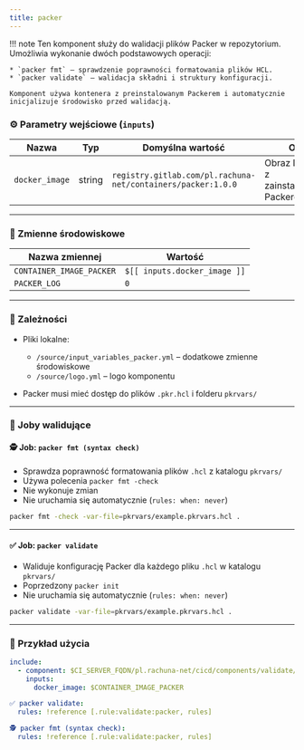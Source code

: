 ```yaml
---
title: packer
---
```

!!! note
    Ten komponent służy do walidacji plików Packer w repozytorium. Umożliwia wykonanie dwóch podstawowych operacji:

    * `packer fmt` – sprawdzenie poprawności formatowania plików HCL.
    * `packer validate` – walidacja składni i struktury konfiguracji.

    Komponent używa kontenera z preinstalowanym Packerem i automatycznie inicjalizuje środowisko przed walidacją.

### ⚙️ Parametry wejściowe (`inputs`)

| Nazwa          | Typ    | Domyślna wartość                                             | Opis                                    |
| -------------- | ------ | ------------------------------------------------------------ | --------------------------------------- |
| `docker_image` | string | `registry.gitlab.com/pl.rachuna-net/containers/packer:1.0.0` | Obraz Dockera z zainstalowanym Packerem |

---
### 🧬 Zmienne środowiskowe

| Nazwa zmiennej           | Wartość                      |
| ------------------------ | ---------------------------- |
| `CONTAINER_IMAGE_PACKER` | `$[[ inputs.docker_image ]]` |
| `PACKER_LOG`             | `0`                          |

---
### 🧱 Zależności

* Pliki lokalne:

  * `/source/input_variables_packer.yml` – dodatkowe zmienne środowiskowe
  * `/source/logo.yml` – logo komponentu

* Packer musi mieć dostęp do plików `.pkr.hcl` i folderu `pkrvars/`

---
### 🧪 Joby walidujące

#### 🕵 Job: `packer fmt (syntax check)`

* Sprawdza poprawność formatowania plików `.hcl` z katalogu `pkrvars/`
* Używa polecenia `packer fmt -check`
* Nie wykonuje zmian
* Nie uruchamia się automatycznie (`rules: when: never`)

```bash
packer fmt -check -var-file=pkrvars/example.pkrvars.hcl .
```

---
#### ✅ Job: `packer validate`

* Waliduje konfigurację Packer dla każdego pliku `.hcl` w katalogu `pkrvars/`
* Poprzedzony `packer init`
* Nie uruchamia się automatycznie (`rules: when: never`)

```bash
packer validate -var-file=pkrvars/example.pkrvars.hcl .
```

---
### 🧪 Przykład użycia

```yaml
include:
  - component: $CI_SERVER_FQDN/pl.rachuna-net/cicd/components/validate/packer@$COMPONENT_VERSION_VALIDATE
    inputs:
      docker_image: $CONTAINER_IMAGE_PACKER

✅ packer validate:
  rules: !reference [.rule:validate:packer, rules]

🕵 packer fmt (syntax check):
  rules: !reference [.rule:validate:packer, rules]
```